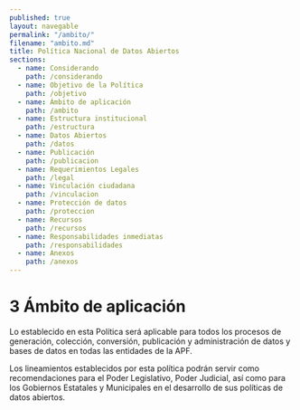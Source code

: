 ```yaml
---
published: true
layout: navegable
permalink: "/ambito/"
filename: "ambito.md"
title: Política Nacional de Datos Abiertos
sections:
  - name: Considerando
    path: /considerando
  - name: Objetivo de la Política
    path: /objetivo
  - name: Ámbito de aplicación
    path: /ambito
  - name: Estructura institucional
    path: /estructura
  - name: Datos Abiertos
    path: /datos
  - name: Publicación
    path: /publicacion
  - name: Requerimientos Legales
    path: /legal
  - name: Vinculación ciudadana
    path: /vinculacion
  - name: Protección de datos
    path: /proteccion
  - name: Recursos
    path: /recursos
  - name: Responsabilidades inmediatas
    path: /responsabilidades
  - name: Anexos
    path: /anexos
---
```



# 3 Ámbito de aplicación

Lo establecido en esta Política será aplicable para todos los procesos de generación, colección, conversión, publicación y administración de datos y bases de datos en todas las entidades de la APF.

Los lineamientos establecidos por esta política podrán servir como recomendaciones para el Poder Legislativo, Poder Judicial, así como para los Gobiernos Estatales y Municipales en el desarrollo de sus políticas de datos abiertos.

